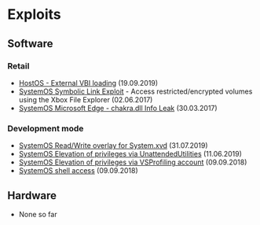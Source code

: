 # Exploits

## Software

### Retail
- [HostOS - External VBI loading](./external-vbi-loading) (19.09.2019)
- [SystemOS Symbolic Link Exploit](/file-explorer-symbolic-links) - Access restricted/encrypted volumes using the Xbox File Explorer (02.06.2017)
- [SystemOS Microsoft Edge - chakra.dll Info Leak](/ms-edge-exploit-cve-2016-7200) (30.03.2017)

### Development mode
- [SystemOS Read/Write overlay for System.xvd](/devmode-systemxvd-read-write) (31.07.2019)
- [SystemOS Elevation of privileges via UnattendedUtilities](/devmode-unattended-utilities) (11.06.2019)
- [SystemOS Elevation of privileges via VSProfiling account](/devmode-priv-escalation-vsprofiling) (09.09.2018)
- [SystemOS shell access](/setup-dev-mode#using-ssh) (09.09.2018)

## Hardware
- None so far
